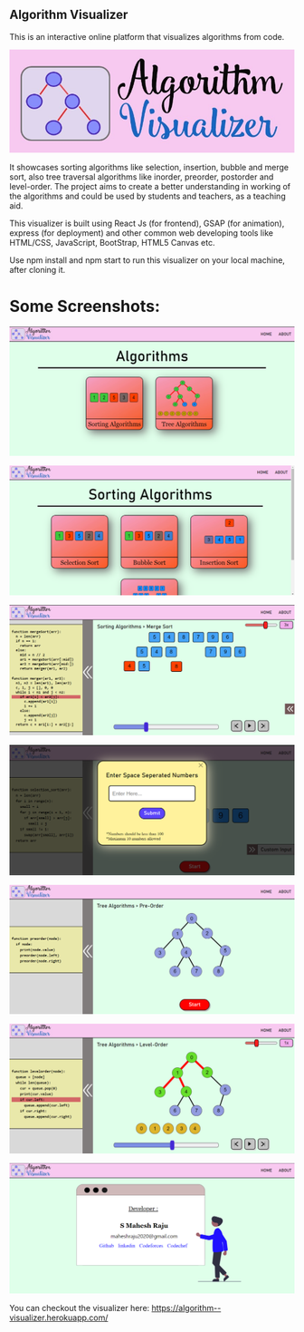 ## Algorithm Visualizer

This is an interactive online platform that visualizes algorithms from code.

![logo](./Images/logo.jpg)

It showcases sorting algorithms like selection, insertion, bubble and merge sort, also tree traversal algorithms like inorder, preorder, postorder and level-order. The project aims to create a better understanding in working of the algorithms and could be used by students and teachers, as a teaching aid.

This visualizer is built using React Js (for frontend), GSAP (for animation), express (for deployment) and other common web developing tools like HTML/CSS, JavaScript, BootStrap, HTML5 Canvas etc.

Use npm install and npm start to run this visualizer on your local machine, after cloning it.

# Some Screenshots:

![HomePage](./Images/homepage.png)

![SortingAlgoPage](./Images/sorting-algo-page.png)

![MergeSort](./Images/mergesort.png)

![CustomInput](./Images/custom_input.png)

![TreeAlgo](./Images/tree-algo.png)

![TreeAlgoRunning](./Images/tree-algo-running.png)

![AboutPage](./Images/about_page.png)

You can checkout the visualizer here:
https://algorithm--visualizer.herokuapp.com/
